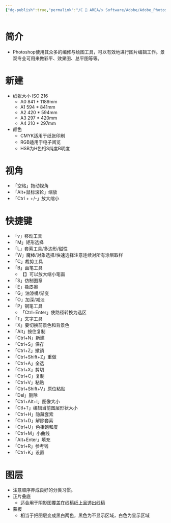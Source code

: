 ```yaml
---
{"dg-publish":true,"permalink":"/C 📔 AREA/⚒️ Software/Adobe/Adobe_Photoshop/","tags":["⚒️"],"noteIcon":"3","created":"2024-07-04T13:45:17.000+08:00","updated":"2024-12-12T15:53:37.855+08:00"}
---
```


# 简介  
-   Photoshop使用其众多的编修与绘图工具，可以有效地进行图片编辑工作。景观专业可用来做彩平、效果图、总平图等等。  
# 新建  
-   纸张大小 ISO 216  
	-   A0 841 * 1189mm  
	-   A1 594 * 841mm  
	-   A2 420 * 594mm  
	-   A3 297 * 420mm  
	-   A4 210 * 297mm  
-   颜色  
	-   CMYK适用于纸张印刷  
	-   RGB适用于电子阅览  
	-   HSB为H色相S纯度B明度  
# 视角  
-   「空格」拖动视角  
-   「AIt+鼠标滚轮」缩放  
-   「Ctrl + +/-」放大缩小  
# 快捷键  
-   「v」移动工具  
-   「M」矩形选择  
-   「L」套索工具/多边形/磁性  
-   「W」魔棒/对象选择/快速选择注意连续对所有涂层取样  
-   「C」裁剪工具  
-   「B」画笔工具  
	-   【】可以放大缩小笔画  
-   「S」仿制图章  
-   「E」橡皮擦  
-   「G」油漆桶/渐变  
-   「O」加深/减淡  
-   「P」钢笔工具  
	-   「Ctrl+Enter」使路径转换为选区  
-   「T」文字工具  
-   「X」要切换前景色和背景色  
-   「AIt」按住复制  
-   「Ctrl+N」新建  
-   「Ctrl+S」保存  
-   「Ctrl+Z」撤销  
-   「Ctrl+Shift+Z」重做  
-   「Ctrl+A」全选  
-   「Ctrl+X」剪切  
-   「Ctrl+C」复制  
-   「Ctrl+V」粘贴  
-   「Ctrl+Shift+V」原位粘贴  
-   「Del」删除  
-   「Ctrl+AIt+I」图像大小  
-   「Ctl+T」编辑当前图层形状大小  
-   「Ctrl+H」隐藏套索  
-   「Ctrl+D」解除套索  
-   「Ctrl+U」色相饱和度  
-   「Ctrl+M」小曲线  
-   「AIt+Enter」填充  
-   「Ctrl+R」参考钱  
-   「Ctrl+K」设置  
# 图层  
-   注意顺序养成良好的分类习惯。  
-   正片叠底  
	-   适合用于阴影图覆盖在线稿纸上且透出线稿  
-   蒙板  
	-   相当于把图层变成黑白两色，黑色为不显示区域，白色为显示区域